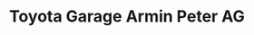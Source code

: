 ---
title: "Toyota Garage Armin Peter AG"
url: /buchs-lu/toyota-garage-armin-peter-ag/
shop: Autohaus
---